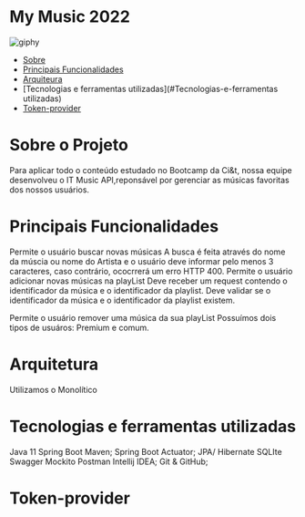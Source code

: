 # My Music 2022
![giphy](https://user-images.githubusercontent.com/108950241/188672723-ec8257ac-a77e-44c1-9e64-aaa2de4d75d5.gif)
  
* [Sobre](#sobre-o-projeto)
* [Principais Funcionalidades](#Principais-Funcionalidades)
* [Arquiteura](#Arquitetura)
* [Tecnologias e ferramentas utilizadas](#Tecnologias-e-ferramentas utilizadas)
* [Token-provider](#Token-provider)

# Sobre o Projeto

Para aplicar todo o conteúdo estudado no Bootcamp da Ci&t, nossa equipe desenvolveu o IT Music API,reponsável por gerenciar as músicas favoritas dos nossos usuários.

# Principais Funcionalidades
Permite o usuário buscar novas músicas
  A busca é feita através do nome da múscia ou nome do Artista e o usuário deve informar pelo menos 3 caracteres, caso contrário, ococrrerá um erro HTTP 400.
Permite o usuário adicionar novas músicas na playList
  Deve receber um request contendo o identificador da música e o identificador da playlist.
  Deve validar se o identificador da música e o identificador da playlist existem.

Permite o usuário remover uma música da sua playList
Possuímos dois tipos de usuáros: Premium e comum.

# Arquitetura
Utilizamos o Monolítico

# Tecnologias e ferramentas utilizadas
Java 11
Spring Boot
Maven;
Spring Boot Actuator;
JPA/ Hibernate
SQLIte
Swagger
Mockito
Postman
Intellij IDEA;
Git & GitHub;

# Token-provider

